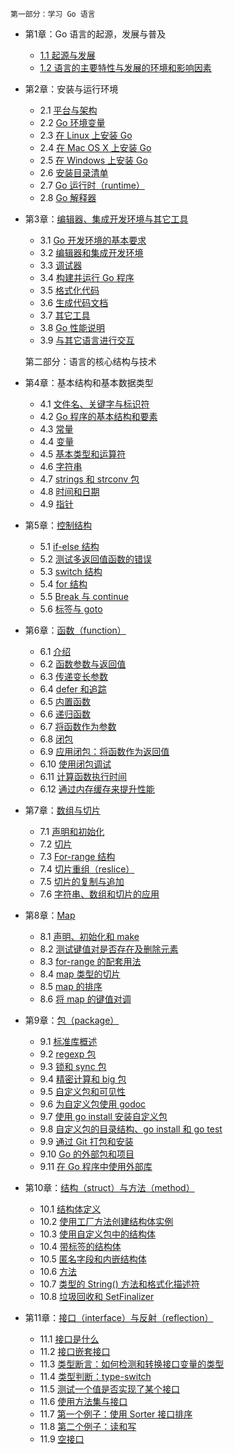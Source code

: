     第一部分：学习 Go 语言
- 第1章：Go 语言的起源，发展与普及
    - [1.1 起源与发展](eBook/01.1.md)
    - [1.2 语言的主要特性与发展的环境和影响因素](eBook/01.2.md)
	
- 第2章：安装与运行环境
    - 2.1 [平台与架构](eBook/02.1.md)
    - 2.2 [Go 环境变量](eBook/02.2.md)
    - 2.3 [在 Linux 上安装 Go](eBook/02.3.md)
    - 2.4 [在 Mac OS X 上安装 Go](eBook/02.4.md)
    - 2.5 [在 Windows 上安装 Go](eBook/02.5.md)
    - 2.6 [安装目录清单](eBook/02.6.md)
    - 2.7 [Go 运行时（runtime）](eBook/02.7.md)
    - 2.8 [Go 解释器](eBook/02.8.md)
- 第3章：[编辑器、集成开发环境与其它工具](eBook/03.0.md)
    - 3.1 [Go 开发环境的基本要求](eBook/03.1.md)
    - 3.2 [编辑器和集成开发环境](eBook/03.2.md)
    - 3.3 [调试器](eBook/03.3.md)
    - 3.4 [构建并运行 Go 程序](eBook/03.4.md)
    - 3.5 [格式化代码](eBook/03.5.md)
    - 3.6 [生成代码文档](eBook/03.6.md)
    - 3.7 [其它工具](eBook/03.7.md)
    - 3.8 [Go 性能说明](eBook/03.8.md)
    - 3.9 [与其它语言进行交互](eBook/03.9.md)

    第二部分：语言的核心结构与技术
- 第4章：基本结构和基本数据类型
    - 4.1 [文件名、关键字与标识符](eBook/04.1.md)
    - 4.2 [Go 程序的基本结构和要素](eBook/04.2.md)
    - 4.3 [常量](eBook/04.3.md)
    - 4.4 [变量](eBook/04.4.md)
    - 4.5 [基本类型和运算符](eBook/04.5.md)
    - 4.6 [字符串](eBook/04.6.md)
    - 4.7 [strings 和 strconv 包](eBook/04.7.md)
    - 4.8 [时间和日期](eBook/04.8.md)
    - 4.9 [指针](eBook/04.9.md)
- 第5章：[控制结构](eBook/05.0.md)
    - 5.1 [if-else 结构](eBook/05.1.md)
    - 5.2 [测试多返回值函数的错误](eBook/05.2.md)
    - 5.3 [switch 结构](eBook/05.3.md)
    - 5.4 [for 结构](eBook/05.4.md)
    - 5.5 [Break 与 continue](eBook/05.5.md)
    - 5.6 [标签与 goto](eBook/05.6.md)
- 第6章：[函数（function）](eBook/06.0.md)
    - 6.1 [介绍](eBook/06.1.md)
    - 6.2 [函数参数与返回值](eBook/06.2.md)
    - 6.3 [传递变长参数](eBook/06.3.md)
    - 6.4 [defer 和追踪](eBook/06.4.md)
    - 6.5 [内置函数](eBook/06.5.md)
    - 6.6 [递归函数](eBook/06.6.md)
    - 6.7 [将函数作为参数](eBook/06.7.md)
    - 6.8 [闭包](eBook/06.8.md)
    - 6.9 [应用闭包：将函数作为返回值](eBook/06.9.md)
    - 6.10 [使用闭包调试](eBook/06.10.md)
    - 6.11 [计算函数执行时间](eBook/06.11.md)
    - 6.12 [通过内存缓存来提升性能](eBook/06.12.md)
- 第7章：[数组与切片](eBook/07.0.md)
    - 7.1 [声明和初始化](eBook/07.1.md)
    - 7.2 [切片](eBook/07.2.md)
    - 7.3 [For-range 结构](eBook/07.3.md)
    - 7.4 [切片重组（reslice）](eBook/07.4.md)
    - 7.5 [切片的复制与追加](eBook/07.5.md)
	- 7.6 [字符串、数组和切片的应用](eBook/07.6.md)
- 第8章：[Map](eBook/08.0.md)
	- 8.1 [声明、初始化和 make](eBook/08.1.md)
	- 8.2 [测试键值对是否存在及删除元素](eBook/08.2.md)
	- 8.3 [for-range 的配套用法](eBook/08.3.md)
	- 8.4 [map 类型的切片](eBook/08.4.md)
	- 8.5 [map 的排序](eBook/08.5.md)
	- 8.6 [将 map 的键值对调](eBook/08.6.md)
- 第9章：[包（package）](eBook/09.0.md)
	- 9.1 [标准库概述](eBook/09.1.md)
	- 9.2 [regexp 包](eBook/09.2.md)
	- 9.3 [锁和 sync 包](eBook/09.3.md)
	- 9.4 [精密计算和 big 包](eBook/09.4.md)
	- 9.5 [自定义包和可见性](eBook/09.5.md)
	- 9.6 [为自定义包使用 godoc](eBook/09.6.md)
	- 9.7 [使用 go install 安装自定义包](eBook/09.7.md)
	- 9.8 [自定义包的目录结构、go install 和 go test](eBook/09.8.md)
	- 9.9 [通过 Git 打包和安装](eBook/09.9.md)
	- 9.10 [Go 的外部包和项目](eBook/09.10.md)
	- 9.11 [在 Go 程序中使用外部库](eBook/09.11.md)
- 第10章：[结构（struct）与方法（method）](eBook/10.0.md)
    - 10.1 [结构体定义](eBook/10.1.md)
    - 10.2 [使用工厂方法创建结构体实例](eBook/10.2.md)
    - 10.3 [使用自定义包中的结构体](eBook/10.3.md)
    - 10.4 [带标签的结构体](eBook/10.4.md)
    - 10.5 [匿名字段和内嵌结构体](eBook/10.5.md)
    - 10.6 [方法](eBook/10.6.md)
    - 10.7 [类型的 String() 方法和格式化描述符](eBook/10.7.md)
    - 10.8 [垃圾回收和 SetFinalizer](eBook/10.8.md)
- 第11章：[接口（interface）与反射（reflection）](eBook/11.0.md)
    - 11.1 [接口是什么](eBook/11.1.md)
    - 11.2 [接口嵌套接口](eBook/11.2.md)
    - 11.3 [类型断言：如何检测和转换接口变量的类型](eBook/11.3.md)
    - 11.4 [类型判断：type-switch](eBook/11.4.md)
    - 11.5 [测试一个值是否实现了某个接口](eBook/11.5.md)
    - 11.6 [使用方法集与接口](eBook/11.6.md)
    - 11.7 [第一个例子：使用 Sorter 接口排序](eBook/11.7.md)
    - 11.8 [第二个例子：读和写](eBook/11.8.md)
    - 11.9 [空接口](eBook/11.9.md)